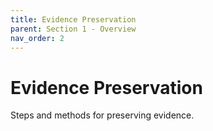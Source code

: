 ```yaml
---
title: Evidence Preservation
parent: Section 1 - Overview
nav_order: 2
---
```


# Evidence Preservation

Steps and methods for preserving evidence.
